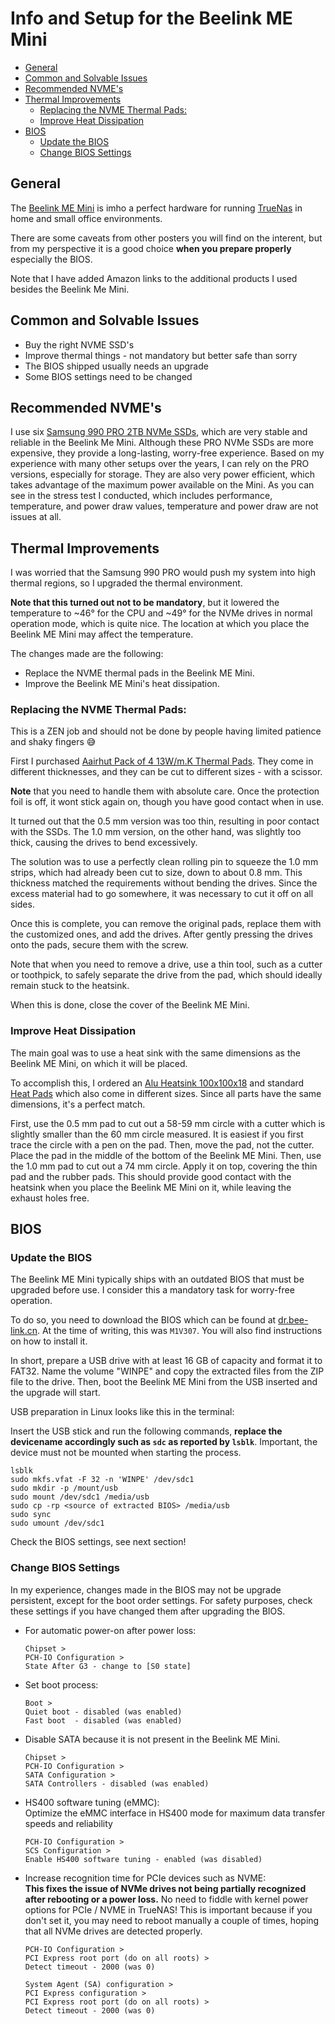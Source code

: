 # Info and Setup for the Beelink ME Mini

   * [General](#general)
   * [Common and Solvable Issues](#common-and-solvable-issues)
   * [Recommended NVME's](#recommended-nvmes)
   * [Thermal Improvements](#thermal-improvements)
      * [Replacing the NVME Thermal Pads:](#replacing-the-nvme-thermal-pads)
      * [Improve Heat Dissipation](#improve-heat-dissipation)
   * [BIOS](#bios)
      * [Update the BIOS](#update-the-bios)
      * [Change BIOS Settings](#change-bios-settings)

## General

The [Beelink ME Mini](https://www.bee-link.com/products/beelink-me-mini-n150) is imho a perfect hardware for running [TrueNas](https://www.truenas.com/) in home and small office environments.

There are some caveats from other posters you will find on the interent, but from my perspective it is a good choice **when you prepare properly** especially the BIOS.

Note that I have added Amazon links to the additional products I used besides the Beelink Me Mini.

## Common and Solvable Issues

* Buy the right NVME SSD's
* Improve thermal things - not mandatory but better safe than sorry
* The BIOS shipped usually needs an upgrade
* Some BIOS settings need to be changed

## Recommended NVME's

I use six [Samsung 990 PRO 2TB NVMe SSDs](https://www.amazon.de/dp/B0B9C4DKKG?ref=fed_asin_title), which are very stable and reliable in the Beelink Me Mini. Although these PRO NVMe SSDs are more expensive, they provide a long-lasting, worry-free experience. Based on my experience with many other setups over the years, I can rely on the PRO versions, especially for storage. They are also very power efficient, which takes advantage of the maximum power available on the Mini. As you can see in the stress test I conducted, which includes performance, temperature, and power draw values, temperature and power draw are not issues at all.

## Thermal Improvements

I was worried that the Samsung 990 PRO would push my system into high thermal regions, so I upgraded the thermal environment.

**Note that this turned out not to be mandatory**, but it lowered the temperature to ~46° for the CPU and ~49° for the NVMe drives in normal operation mode, which is quite nice. The location at which you place the Beelink ME Mini may affect the temperature.

The changes made are the following:

* Replace the NVME thermal pads in the Beelink ME Mini.
* Improve the Beelink ME Mini's heat dissipation.

### Replacing the NVME Thermal Pads:

This is a ZEN job and should not be done by people having limited patience and shaky fingers :sweat_smile:

First I purchased [Aairhut Pack of 4 13W/m.K Thermal Pads](https://www.amazon.de/Aairhut-W%C3%A4rmeleitpads-Hitzebest%C3%A4ndigkeit-Abdeckung-selbstklebenden/dp/B0BQJGY7H4/ref=sr_1_2?sr=8-2). They come in different thicknesses, and they can be cut to different sizes - with a scissor.

**Note** that you need to handle them with absolute care. Once the protection foil is off, it wont stick again on, though you have good contact when in use.

It turned out that the 0.5 mm version was too thin, resulting in poor contact with the SSDs. The 1.0 mm version, on the other hand, was slightly too thick, causing the drives to bend excessively.

The solution was to use a perfectly clean rolling pin to squeeze the 1.0 mm strips, which had already been cut to size, down to about 0.8 mm. This thickness matched the requirements without bending the drives. Since the excess material had to go somewhere, it was necessary to cut it off on all sides. 

Once this is complete, you can remove the original pads, replace them with the customized ones, and add the drives. After gently pressing the drives onto the pads, secure them with the screw.

Note that when you need to remove a drive, use a thin tool, such as a cutter or toothpick, to safely separate the drive from the pad, which should ideally remain stuck to the heatsink.

When this is done, close the cover of the Beelink ME Mini.

### Improve Heat Dissipation

The main goal was to use a heat sink with the same dimensions as the Beelink ME Mini, on which it will be placed.

To accomplish this, I ordered an [Alu Heatsink 100x100x18](https://www.amazon.de/dp/B07M9RVNP5?ref=fed_asin_title) and standard [Heat Pads](https://www.amazon.de/dp/B0CF96FKJV?ref=fed_asin_title) which also come in different sizes. Since all parts have the same dimensions, it's a perfect match.

First, use the 0.5 mm pad to cut out a 58-59 mm circle with a cutter which is slightly smaller than the 60 mm circle measured. It is easiest if you first trace the circle with a pen on the pad. Then, move the pad, not the cutter. Place the pad in the middle of the bottom of the Beelink ME Mini. Then, use the 1.0 mm pad to cut out a 74 mm circle. Apply it on top, covering the thin pad and the rubber pads. This should provide good contact with the heatsink when you place the Beelink ME Mini on it, while leaving the exhaust holes free.

## BIOS

### Update the BIOS

The Beelink ME Mini typically ships with an outdated BIOS that must be upgraded before use. I consider this a mandatory task for worry-free operation.

To do so, you need to download the BIOS which can be found at [dr.bee-link.cn](https://dr.bee-link.cn/?dir=uploads%2FMEmini).
At the time of writing, this was `M1V307`. You will also find instructions on how to install it.

In short, prepare a USB drive with at least 16 GB of capacity and format it to FAT32. Name the volume "WINPE" and copy the extracted files from the ZIP file to the drive. Then, boot the Beelink ME Mini from the USB inserted and the upgrade will start.

USB preparation in Linux looks like this in the terminal:

Insert the USB stick and run the following commands, **replace the devicename accordingly such as `sdc` as reported by `lsblk`**. Important, the device must not be mounted when starting the process.

```
lsblk
sudo mkfs.vfat -F 32 -n 'WINPE' /dev/sdc1
sudo mkdir -p /mount/usb 
sudo mount /dev/sdc1 /media/usb
sudo cp -rp <source of extracted BIOS> /media/usb
sudo sync
sudo umount /dev/sdc1
```

Check the BIOS settings, see next section!

### Change BIOS Settings

In my experience, changes made in the BIOS may not be upgrade persistent, except for the boot order settings. For safety purposes, check these settings if you have changed them after upgrading the BIOS.

* For automatic power-on after power loss:
  ```
  Chipset > 
  PCH-IO Configuration > 
  State After G3 - change to [S0 state]
  ```

* Set boot process:
  ```
  Boot >
  Quiet boot - disabled (was enabled)
  Fast boot  - disabled (was enabled)
  ```

* Disable SATA because it is not present in the Beelink ME Mini.
  ```
  Chipset >
  PCH-IO Configuration >
  SATA Configuration >
  SATA Controllers - disabled (was enabled)
  ```

* HS400 software tuning (eMMC):\
Optimize the eMMC interface in HS400 mode for maximum data transfer speeds and reliability
  ```
  PCH-IO Configuration >
  SCS Configuration >
  Enable HS400 software tuning - enabled (was disabled)
  ```

* Increase recognition time for PCIe devices such as NVME:\
**This fixes the issue of NVMe drives not being partially recognized after rebooting or a power loss.** No need to fiddle with kernel power options for PCIe / NVME in TrueNAS! This is important because if you don't set it, you may need to reboot manually a couple of times, hoping that all NVMe drives are detected properly. 
  ```
  PCH-IO Configuration >
  PCI Express root port (do on all roots) >
  Detect timeout - 2000 (was 0)
  ```
  ```
  System Agent (SA) configuration >
  PCI Express configuration >
  PCI Express root port (do on all roots) >
  Detect timeout - 2000 (was 0)
  ```
